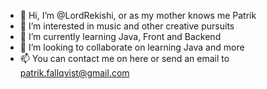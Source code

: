 - 👋 Hi, I’m @LordRekishi, or as my mother knows me Patrik
- 👀 I’m interested in music and other creative pursuits
- 🌱 I’m currently learning Java, Front and Backend
- 💞️ I’m looking to collaborate on learning Java and more
- 📫 You can contact me on here or send an email to patrik.fallqvist@gmail.com

<!---
LordRekishi/LordRekishi is a ✨ special ✨ repository because its `README.md` (this file) appears on your GitHub profile.
You can click the Preview link to take a look at your changes.
--->
